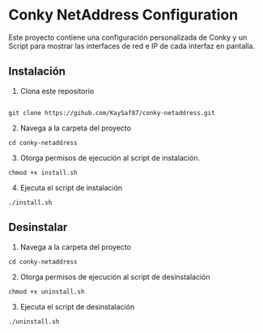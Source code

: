 # Conky NetAddress Configuration

Este proyecto contiene una configuración personalizada de Conky y un Script para mostrar las interfaces de red
e IP de cada interfaz en pantalla. 

## Instalación

1. Clona este repositorio

```

git clone https://gihub.com/KaySaf87/conky-netaddress.git

```

2. Navega a la carpeta del proyecto
```
cd conky-netaddress
```
3. Otorga permisos de ejecución al script de instalación. 
```
chmod +x install.sh
```
4. Ejecuta el script de instalación
```
./install.sh
```

## Desinstalar

1. Navega a la carpeta del proyecto 

```
cd conky-netaddress
```

2. Otorga permisos de ejecución al script de desinstalación

```
chmod +x uninstall.sh
```
3. Ejecuta el script de desinstalación

```
./uninstall.sh
```
